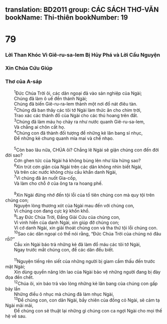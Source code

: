 translation: BD2011
group: CÁC SÁCH THƠ-VĂN
bookName: Thi-thiên 
bookNumber: 19
-------

<div class="title"><h1>79</h1><h3>Lời Than Khóc Vì Giê-ru-sa-lem Bị Hủy Phá và Lời Cầu Nguyện </h3><h3>Xin Chúa Cứu Giúp</h3><h3>Thơ của A-sáp</h3></div>
<span class="verse thi_79_1">  <sup>1</sup>Ðức Chúa Trời ôi, các dân ngoại đã vào sản nghiệp của Ngài;<br/>  Chúng đã làm ô uế đền thánh Ngài;<br/>  Chúng đã biến Giê-ru-ra-lem thành một nơi đổ nát điêu tàn.<br/></span>
<span class="verse thi_79_2">  <sup>2</sup>Chúng đã ban thây các tôi tớ Ngài làm thức ăn cho chim trời,<br/>  Trao xác các thánh đồ của Ngài cho các thú hoang trên đất.<br/></span>
<span class="verse thi_79_3">  <sup>3</sup>Chúng đã làm máu họ chảy ra như nước quanh Giê-ru-sa-lem,<br/>  Và chẳng ai chôn cất họ.<br/></span>
<span class="verse thi_79_4">  <sup>4</sup>Chúng con đã thành đối tượng để những kẻ lân bang sỉ nhục,<br/>  Ðể những kẻ chung quanh mỉa mai và chế nhạo.<br/><br/></span>
<span class="verse thi_79_5">  <sup>5</sup>Còn bao lâu nữa, CHÚA ôi? Chẳng lẽ Ngài sẽ giận chúng con đến đời đời sao?<br/>  Cơn ghen tức của Ngài há không bùng lên như lửa hừng sao?<br/></span>
<span class="verse thi_79_6">  <sup>6</sup>Xin trút cơn giận của Ngài trên các dân không nhìn biết Ngài,<br/>  Và trên các nước không chịu cầu khẩn danh Ngài,<br/></span>
<span class="verse thi_79_7">  <sup>7</sup>Vì chúng đã ăn nuốt Gia-cốp,<br/>  Và làm cho chỗ ở của ông ta ra hoang phế.<br/><br/></span>
<span class="verse thi_79_8">  <sup>8</sup>Xin Ngài đừng nhớ đến tội lỗi của tổ tiên chúng con mà quy tội trên chúng con;<br/>  Nguyện lòng thương xót của Ngài mau đến với chúng con,<br/>  Vì chúng con đang cực kỳ khốn khổ.<br/></span>
<span class="verse thi_79_9">  <sup>9</sup>Lạy Ðức Chúa Trời, Ðấng Giải Cứu của chúng con,<br/>  Vì vinh hiển của danh Ngài, xin giúp đỡ chúng con;<br/>  Vì cớ danh Ngài, xin giải thoát chúng con và tha thứ tội lỗi chúng con.<br/></span>
<span class="verse thi_79_10">  <sup>10</sup>Sao các dân ngoại có thể nói rằng, “Ðức Chúa Trời của chúng nó đâu rồi?”<br/>  Cầu xin Ngài báo trả những kẻ đã làm đổ máu các tôi tớ Ngài,<br/>  Ngay trước mắt chúng con, để các dân đều biết.<br/><br/></span>
<span class="verse thi_79_11">  <sup>11</sup>Nguyện tiếng rên siết của những người bị giam cầm thấu đến trước mặt Ngài;<br/>  Xin dùng quyền năng lớn lao của Ngài bảo vệ những người đang bị đày đọa đến chết.<br/></span>
<span class="verse thi_79_12">  <sup>12</sup>Chúa ôi, xin báo trả vào lòng những kẻ lân bang của chúng con gấp bảy lần<br/>  Những điều ô nhục mà chúng đã làm nhục Ngài,<br/></span>
<span class="verse thi_79_13">  <sup>13</sup>Ðể chúng con, con dân Ngài, bầy chiên của đồng cỏ Ngài, sẽ cảm tạ Ngài mãi mãi,<br/>  Ðể chúng con sẽ thuật lại những gì chúng con ca ngợi Ngài cho mọi thế hệ về sau.<br/></span>

